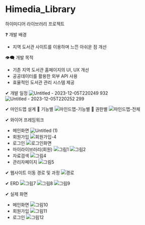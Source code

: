 # Himedia_Library
하이미디어 라이브러리 프로젝트

❓ 개발 배경
  - 지역 도서관 사이트를 이용하며 느낀 아쉬운 점 개선

👁‍🗨 개발 목적
   - 기존 지역 도서관 홈페이지의 UI, UX 개선
   - 공공데이터를 활용한 외부 API 사용
   - 효율적인 도서관 관리 시스템 제공

✔ 개발 일정
![Untitled - 2023-12-05T220249 932](https://github.com/jxxwon/library/assets/134578299/b7eb82b0-e660-400b-bc2e-8e7e108cabcd)
![Untitled - 2023-12-05T220252 299](https://github.com/jxxwon/library/assets/134578299/9b37a775-79fd-48b6-8ab2-385c2e845f1f)

✔ 마인드맵 설계
  💬 기능별
  ![마인드맵-기능별](https://github.com/jxxwon/library/assets/134578299/54119f63-4719-49de-a973-ebd11115f3b6)
  💬 권한별
  ![마인드맵-전체](https://github.com/jxxwon/library/assets/134578299/a4eebefe-08c2-4c75-bb07-b2eec123251f)

✔ 와이어 프레임워크
  - 메인화면
    ![Untitled (1)](https://github.com/jxxwon/library/assets/134578299/d84550fd-efd1-4173-a099-3ddb3973ae62)
  - 회원가입
    ![회원가입-4](https://github.com/jxxwon/library/assets/134578299/82106afd-ff37-438e-bef5-5ffe2430e89a)
  - 로그인
    ![로그인화면](https://github.com/jxxwon/library/assets/134578299/d94d7ed3-43c9-4019-955e-8232380990b3)
  - 마이라이브러리(회원)
    ![그림1](https://github.com/jxxwon/library/assets/134578299/c471341b-7930-475d-9537-1f92a7a21bd5)
    ![그림2](https://github.com/jxxwon/library/assets/134578299/3d97cd33-c0b8-49f3-b582-7042bb9bebf7)
  - 자료검색
    ![그림4](https://github.com/jxxwon/library/assets/134578299/7a24976f-6844-4501-9d4c-d2a650d84e63)
  - 관리자페이지
    ![그림5](https://github.com/jxxwon/library/assets/134578299/8e8aaf05-a45c-414e-bd1e-07283bd140c7)

✔ 웹사이트 이동 경로 및 과정
![경로](https://github.com/jxxwon/library/assets/134578299/130b20e7-8e89-47e9-be7e-6752c873c204)

✔ ERD
![그림7](https://github.com/jxxwon/library/assets/134578299/214954cd-9989-4928-8940-df6159b45a11)
![그림8](https://github.com/jxxwon/library/assets/134578299/5cbe3e96-bbcb-454c-aadc-1cc77c4281d6)
![그림9](https://github.com/jxxwon/library/assets/134578299/bbc84b47-eeb0-4e4f-8a53-11821644a7dc)

✔ 실제 화면
  - 메인화면
    ![그림10](https://github.com/jxxwon/library/assets/134578299/b41fef8b-44c2-48b7-aa8e-ec8fd61ce1e6)
  - 회원가입
    ![그림11](https://github.com/jxxwon/library/assets/134578299/fc911f73-48c9-4c8a-a323-c9f89c46c643)
  - 로그인
    ![그림12](https://github.com/jxxwon/library/assets/134578299/038a6809-5df7-44cb-ac0d-51fcbb6ec69d)


